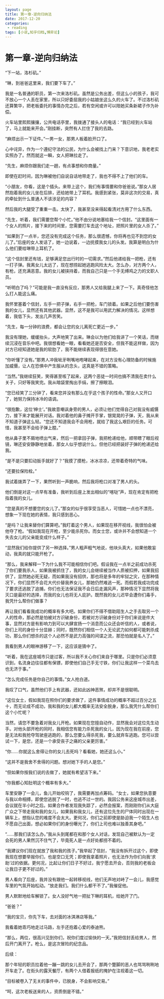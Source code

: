 ```yaml
---
layout: page
title: 第一章-逆向归纳法
date: 2017-12-20
categories:
 - reading
tags: [小说,知乎归档,博弈论]
---
```


# 第一章-逆向归纳法

“下一站，洛杉矶。”

“琳，到爸爸这里来，我们要下车了。”

我是一名普通的职员，第一次来洛杉矶。虽然是公务出差，但这么小的孩子，我可不放心一个人丢在家里，所以只好委屈我的小姑娘坐这么久的火车了。不过洛杉矶还算繁华，把老板委托的事情办完之后，若有空闲或许可以陪她买条新裙子作为补偿。

火车站里熙熙攘攘，公共电话亭里，我拨通了接头人的电话：“我已经到火车站了，马上就能来开会。”刚挂断，突然有人拦住了我的去路。

“麻烦出示一下证件。”一男一女，那男人板着脸开口了。

心中诧异，作为一个遵纪守法的公民，为什么会被找上门来？下意识地，我老老实实照办了。然而就这一瞬，女人把琳拉走了。

“先生，麻烦你跟我们走一趟，有点事想和你商量。”

即使在赶时间，因为琳被他们自说自话地带走了，我也不得不上了他们的车。

“小朋友，你看，这是个插头。来带上这个，我们有事情要和你爸爸说。”那女人居然抱着我的女儿坐在后排，还给她带上了耳机。我感到紧张，莫非这次的交易，真的牵扯到什么普通人不该涉足的内容？

然后我的大腿受了重重一击。太快了，我甚至没来得起看清对方用了什么东西。

“先生，听着，我们需要您帮个小忙。”他不由分说地塞给我一个信封。“这里面有一个女人的照片，接下来的时间里，您需要打车去这个地址，把照片里的女人杀了。”

“如果到了一点半，您还没有完成这个任务，那么很遗憾，你将再也见不到您的女儿了。”后座的女人发话了，她一边说着，一边抚摸我女儿的头发。我算是明白为什么他们要给琳带上耳机了。

“这个信封里还有钱，足够满足您出行时的一切需求。”然后他递给我一把枪，还有一打子弹。我离女儿太远了，现在想捞起她逃跑风险太大。怎么办，对方两个人，有枪，还充满恶意。我的女儿被挟持着，而我自己只是一个手无缚鸡之力的文职人员。

“听明白了吗？”可能是我一直没有反应，那男人又给我腿上来了一下。真奇怪他怎么打人能这么痛。

我怀里塞着个信封，左手一把子弹，右手一把枪，车门锁着。如果之后他们要伤害我的女儿，显然还有其他武器。显然，这不是我可以用武力解决的情况。这样想着，我低下头，发出几声苦笑。

“先生，每一分钟的浪费，都会让您的女儿离死亡更近一步。”

我没有理她，缓缓抬头，大声地笑了出来。琳会以为他们给我讲了一个笑话，而继续沉浸在音乐中吧。我很想看她一眼，看看她还是否安全，但我不能这样做，因为对方已经知道她是我的软肋了，我不能继续表现得很在意她。

“你听懂了没有。”那男人冲我呲牙咧嘴地咆哮起来，在对方没有心理防备的时候施加威慑，让人在恐惧中产生服从的念头，这真是不错的策略。

“当然。”我继续狂笑，笑得甚至咳了起来，这两个恶徒一时间也搞不清我在卖什么关子，只好等我笑完。我从暗袋里掏出手绢，擦了擦眼泪。

“您已经笑了三分钟了，看来您并没有那么在乎这个孩子的性命。”那女人又开口了，她努力保持冰冷的语调。

“很抱歉，这位‘绅士’。”我故意嘲讽身旁的男人，必须让他们觉得自己对我没有威慑力，接下来才能展开对话。我对着他的鼻子摊开手掌，银晃晃的子弹，天，我从来不知道子弹这么轻。“您还不知道我会不会用枪，就给了我这么艰巨的任务。可惜，我甚至不会给子弹上膛。”

他从鼻子里不屑地喷出气来，然后一把拿回子弹，我把枪递给他，顺带瞟了眼后视镜，琳还安安静静地坐着，那女人似乎想说什么，但他已经把装好子弹的枪递还给我。

“是不是只要扣动扳手就好了？”我摸了摸枪，冰冰凉凉，还带着奇特的气味。

“还要拉保险栓。”

我试着拨弄了一下，果然听到一声脆响，然后我将枪口对准了男人的头。

他们倒是对这一点早有准备，我听到后座上发出相似的“喀哒”声，现在肯定有把枪指着我的女儿。

“您是真的不想要您的女儿了。”那女的似乎很享受当恶人，可惜她一点也不漂亮，想象一下现在她的表情，我只感到恶心。

“是吗？让我来替你们算算吧。”我盯着这个男人，如果现在移开视线，我很怕会被他夺了枪。“假如我现在开枪，至少能杀死你。而女士您，或许并不会想知道一个失去女儿的父亲能变成什么样子。”

“显然我们给你提供了另一种选择。”男人粗声粗气地说，他块头真大，如果他敢妄动，我真的就只能开枪了。

“那么，我来解释一下为什么我不可能相信你们吧。假设我在一点半之前成功杀死了你们要我杀人，如果我被抓住了，我的女儿会继续被当作人质被扣押，如果我招供了，显然她必死无疑，而如果我没有招供，那也将是多年的牢狱之灾，在那种情况下，你们显然不会花大代价替我养女儿，那她仍然难逃一死。而假若我成功完成了要求还逃脱了追捕，你们也无法保证我不会日后走漏风声，那种情况下显然将我灭口是最好的选择，而我的女儿也将无人庇护。既然我的女儿迟早会遭你们毒手，我凭什么帮你们做事？

再让我们看看我成功的概率有多大吧。如果你们不得不借助陌生人之手去取另一个人的性命，那必然是怕被对方识破身份，若被对方识破身份对于你们来说是件大事，显然对方是有影响力到可以大肆宣扬一个消息而公众还会听信的人，或者说，你们上司的身份十分显赫；同时，既然你们相信一个人无论武力如何都可能刺杀成功，那么你们想杀的这个人必然不是武力高强的间谍之流，那恐怕就是名人了。”

我看到男人的眼神游移了一下，这应该是猜中了。

“听着，我在这座城市只是过客，所以我不关心你们来自于哪里。只是你们必须意识到，名流身边往往都有保镖，即使他们自己手无寸铁，你们让我这样一个菜鸟去也无济于事。”

“怎么完成任务是你自己的事情。”女人抢白道。

我叹了口气，虽然他们手上有武器，还如此凶神恶煞，却并不是很聪明。

“这位女士，假如我现在照你们的要求做了，这件事情成功的概率不超过百分之五十，而无论成不成功，我和我的女儿都大概率无法安全脱身，那么我凭什么帮你们这个小忙呢？

当然，请您不要急着对我女儿开枪。如果现在您擅自动作，显然我会对这位先生动手。对他头部开枪的同时，我相信您有能力杀死我的女儿，因为现在我在前座，您是无法和我抢夺驾驶座逃跑的，那么您要么得杀死我，要么就弃车逃跑。您可以尝试一下，是您，还是一个承受丧子之痛的父亲更厉害。”

“你……你就这么舍得让你的女儿去死吗？看看她，她还这么小。”

“这并不是我舍不舍得的问题。想对她下手的人是您。”

“但如果你按我们说的去做了，她就有希望活下来。”

“你我都心知肚明这个概率有多大。”

车里安静了一会儿，鱼儿开始咬钩了，我需要再加点筹码。“女士，如果您执意要与我以命相搏，即使您逃脱了一时，也逃不过一世的。我因公务来这座城市出差，会议就在半小时之后。如果合作者发现我失踪了，必然会报案，而刚刚你们从大庭广众之下带走我和我的女儿，如果我和我女儿，还有这位先生的尸体同时出现在一辆车上，想指认您的难度不会太大。更何况，你们之前即使是胁迫我一个陌生人也不愿自己出面，想必如果你们的身份曝光了，你们上司也难以独善其身吧。”

“……那我们该怎么办。”我从头到尾都在和那个女人对话，发现自己被默认为一定会死的男人果然沉不住气了，毕竟死人是一点好处都捞不着的。

“我建议你们现在就放了我和我的孩子。”我举起了信封，“我没有拆开过这个，即使我现在想要举报你们，也是空口无凭；即使我拿着照片，也无法作为你们向我‘求助’过的依据。更何况，比起让你们日子不好过，我宁愿去开会，否则我的老板会让我日子更不好过的。”

男人看向了后座，我并没有跟他一起转移视线，他们无声地对峙了一会儿，我感觉车里的气氛开始松动。“放走我们。我们什么都干不了。”我催促他。

男人默默地给车解锁了。女人没好气地一把扯下琳的耳机，给她开了门。

“爸爸？”

“我的宝贝，你先下车，去对面的冰淇淋店等我。”

我看着她乖巧地走过马路，左手还抱着心爱的泰迪熊。

“那么，两位，很高兴见到你们，祝你们度过愉快的一天。”我把信封丢给男人，然后开门离开了。枪么，是这次冒险的纪念品。

后续：

那个年轻的职员拉着他一蹦一跳的女儿去开会了，那两个蹩脚的恶人也骂骂咧咧地开车走了。在街头的露天餐厅，有两个人借着报纸的掩护在注视着这一切。

“目标被卷入了无关的事件中，已脱身，不会影响交易。”

“呵，这次老板送来的人，资质倒是不错。”